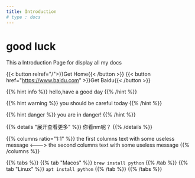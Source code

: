 ```yaml
---
title: Introduction
# type : docs
---
```

# good luck
This a Introduction Page for display all my docs

{{< button relref="/">}}Get Home{{< /button >}} 
{{< button href="https://www.baidu.com" >}}Get Baidu{{< /button >}} 

{{% hint info %}}
hello,have a good day
{{% /hint %}} 

{{% hint warning %}}
you should be careful today
{{% /hint %}} 

{{% hint danger %}}
you are in danger!
{{% /hint %}} 

{{% details "展开查看更多" %}}
你看nm呢？
{{% /details %}} 

{{% columns ratio="1:1" %}}
the first columns text
with some useless message
<--->
the second columns text
with some useless message
{{% /columns %}} 

{{% tabs %}}
{{% tab "Macos" %}}
`brew install python`
{{% /tab %}}
{{% tab "Linux" %}}
`apt install python`
{{% /tab %}}
{{% /tabs %}} 

